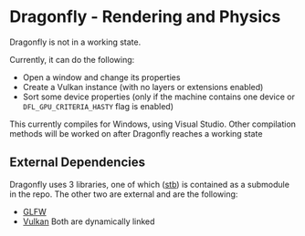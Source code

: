 # Dragonfly - Rendering and Physics

Dragonfly is not in a working state. 

Currently, it can do the following:
- Open a window and change its properties
- Create a Vulkan instance (with no layers or extensions enabled)
- Sort some device properties (only if the machine contains one device or `DFL_GPU_CRITERIA_HASTY` flag is enabled)

This currently compiles for Windows, using Visual Studio. Other compilation methods will be worked on after Dragonfly reaches a working state

## External Dependencies
Dragonfly uses 3 libraries, one of which ([stb](https://github.com/nothings/stb)) is contained as a submodule in the repo. The other two are external and are the following:
- [GLFW](https://github.com/glfw/glfw)
- [Vulkan](https://vulkan.lunarg.com/)
Both are dynamically linked

